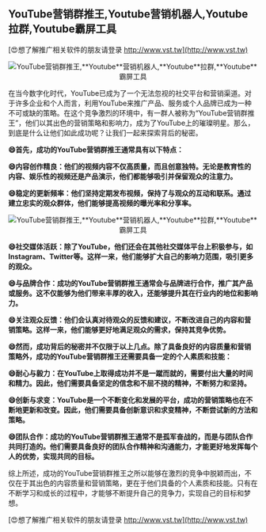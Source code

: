 ## **YouTube营销群推王,**Youtube**营销机器人,**Youtube**拉群,**Youtube**霸屏工具**

[😍想了解推广相关软件的朋友请登录 http://www.vst.tw](http://www.vst.tw)

 <center><img src="https://vst.tw/MP4/tuiguang/png/5.png" alt="YouTube营销群推王,**Youtube**营销机器人,**Youtube**拉群,**Youtube**霸屏工具"></center>

在当今数字化时代，YouTube已成为了一个无法忽视的社交平台和营销渠道。对于许多企业和个人而言，利用YouTube来推广产品、服务或个人品牌已成为一种不可或缺的策略。在这个竞争激烈的环境中，有一群人被称为“YouTube营销群推王”，他们以其出色的营销策略和影响力，成为了YouTube上的璀璨明星。那么，到底是什么让他们如此成功呢？让我们一起来探索背后的秘密。

**😄首先，成功的YouTube营销群推王通常具有以下特点：**

**😄内容创作精良：他们的视频内容不仅高质量，而且创意独特。无论是教育性的内容、娱乐性的视频还是产品演示，他们都能够吸引并保留观众的注意力。**

**😄稳定的更新频率：他们坚持定期发布视频，保持了与观众的互动和联系。通过建立忠实的观众群体，他们能够提高视频的曝光率和分享率。**

 <center><img src="https://vst.tw/MP4/tuiguang/png/7.png" alt="YouTube营销群推王,**Youtube**营销机器人,**Youtube**拉群,**Youtube**霸屏工具"></center>

**😄社交媒体活跃：除了YouTube，他们还会在其他社交媒体平台上积极参与，如Instagram、Twitter等。这样一来，他们能够扩大自己的影响力范围，吸引更多的观众。**

**😄与品牌合作：成功的YouTube营销群推王通常会与品牌进行合作，推广其产品或服务。这不仅能够为他们带来丰厚的收入，还能够提升其在行业内的地位和影响力。**

**😄关注观众反馈：他们会认真对待观众的反馈和建议，不断改进自己的内容和营销策略。这样一来，他们能够更好地满足观众的需求，保持其竞争优势。**

**😄然而，成功背后的秘密并不仅限于以上几点。除了具备良好的内容质量和营销策略外，成功的YouTube营销群推王还需要具备一定的个人素质和技能：**

**😄耐心与毅力：在YouTube上取得成功并不是一蹴而就的，需要付出大量的时间和精力。因此，他们需要具备坚定的信念和不屈不挠的精神，不断努力和坚持。**

**😄创新与求变：YouTube是一个不断变化和发展的平台，成功的营销策略也在不断地更新和改变。因此，他们需要具备创新意识和求变精神，不断尝试新的方法和策略。**

**😄团队合作：成功的YouTube营销群推王通常不是孤军奋战的，而是与团队合作共同打造的。他们需要具备良好的团队合作精神和沟通能力，才能更好地发挥每个人的优势，实现共同的目标。**

综上所述，成功的YouTube营销群推王之所以能够在激烈的竞争中脱颖而出，不仅在于其出色的内容质量和营销策略，更在于他们具备的个人素质和技能。只有在不断学习和成长的过程中，才能够不断提升自己的竞争力，实现自己的目标和梦想。

[😍想了解推广相关软件的朋友请登录 http://www.vst.tw](http://www.vst.tw)



